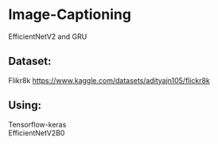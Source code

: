 # Image-Captioning
EfficientNetV2 and GRU

## Dataset:
Flikr8k https://www.kaggle.com/datasets/adityajn105/flickr8k

## Using:
Tensorflow-keras  
EfficientNetV2B0
